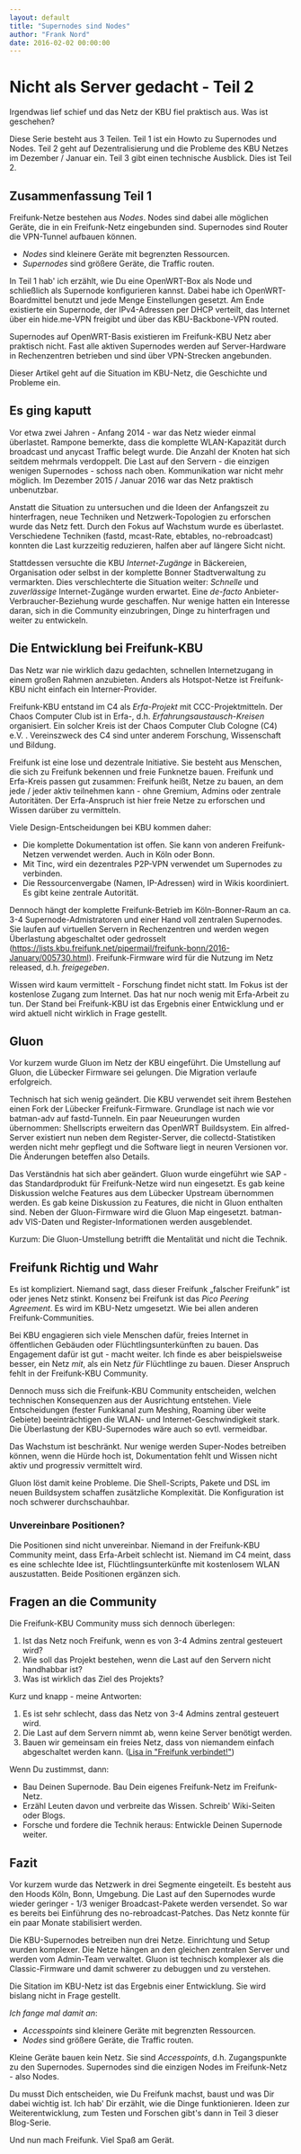```yaml
---
layout: default
title: "Supernodes sind Nodes"
author: "Frank Nord"
date: 2016-02-02 00:00:00
---
```

# Nicht als Server gedacht - Teil 2
Irgendwas lief schief und das Netz der KBU fiel praktisch aus. Was ist geschehen?

Diese Serie besteht aus 3 Teilen. Teil 1 ist ein Howto zu Supernodes und Nodes. Teil 2 geht auf Dezentralisierung und die Probleme des KBU Netzes im Dezember / Januar ein. Teil 3 gibt einen technische Ausblick. Dies ist Teil 2.

<!--break-->

## Zusammenfassung Teil 1

Freifunk-Netze bestehen aus *Nodes*. Nodes sind dabei alle möglichen Geräte, die in ein Freifunk-Netz eingebunden sind. Supernodes sind Router die VPN-Tunnel aufbauen können.

- *Nodes* sind kleinere Geräte mit begrenzten Ressourcen.
- *Supernodes* sind größere Geräte, die Traffic routen.

In Teil 1 hab' ich erzählt, wie Du eine OpenWRT-Box als Node und schließlich als Supernode konfigurieren kannst. Dabei habe ich OpenWRT-Boardmittel benutzt und jede Menge Einstellungen gesetzt. Am Ende existierte ein Supernode, der IPv4-Adressen per DHCP verteilt, das Internet über ein hide.me-VPN freigibt und über das KBU-Backbone-VPN routed. 

Supernodes auf OpenWRT-Basis existieren im Freifunk-KBU Netz aber praktisch nicht. Fast alle aktiven Supernodes werden auf Server-Hardware in Rechenzentren betrieben und sind über VPN-Strecken angebunden. 

Dieser Artikel geht auf die Situation im KBU-Netz, die Geschichte und Probleme ein.

## Es ging kaputt
Vor etwa zwei Jahren - Anfang 2014 - war das Netz wieder einmal überlastet. Rampone bemerkte, dass die komplette WLAN-Kapazität durch broadcast und anycast Traffic belegt wurde. Die Anzahl der Knoten hat sich seitdem mehrmals verdoppelt. Die Last auf den Servern - die einzigen wenigen Supernodes - schoss nach oben. Kommunikation war nicht mehr möglich. Im Dezember 2015 / Januar 2016 war das Netz praktisch unbenutzbar.

Anstatt die Situation zu untersuchen und die Ideen der Anfangszeit zu hinterfragen, neue Techniken und Netzwerk-Topologien zu erforschen wurde das Netz fett. Durch den Fokus auf Wachstum wurde es überlastet. Verschiedene Techniken (fastd, mcast-Rate, ebtables, no-rebroadcast) konnten die Last kurzzeitig reduzieren, halfen aber auf längere Sicht nicht.

Stattdessen versuchte die KBU *Internet-Zugänge* in Bäckereien, Organisation oder selbst in der komplette Bonner Stadtverwaltung zu vermarkten. Dies verschlechterte die Situation weiter: *Schnelle* und *zuverlässige* Internet-Zugänge wurden erwartet. Eine *de-facto* Anbieter-Verbraucher-Beziehung wurde geschaffen. Nur wenige hatten ein Interesse daran, sich in die Community einzubringen, Dinge zu hinterfragen und weiter zu entwickeln.


## Die Entwicklung bei Freifunk-KBU
Das Netz war nie wirklich dazu gedachten, schnellen Internetzugang in einem großen Rahmen anzubieten. Anders als Hotspot-Netze ist Freifunk-KBU nicht einfach ein Interner-Provider.

Freifunk-KBU entstand im C4 als *Erfa-Projekt* mit CCC-Projektmitteln. Der Chaos Computer Club ist in Erfa-, d.h. *Erfahrungsaustausch-Kreisen* organisiert. Ein solcher Kreis ist der Chaos Computer Club Cologne (C4) e.V. . Vereinszweck des C4 sind unter anderem Forschung, Wissenschaft und Bildung.  

Freifunk ist eine lose und dezentrale Initiative. Sie besteht aus Menschen, die sich zu Freifunk bekennen und freie Funknetze bauen. Freifunk und Erfa-Kreis passen gut zusammen: Freifunk heißt, Netze zu bauen, an dem jede / jeder aktiv teilnehmen kann - ohne Gremium, Admins oder zentrale Autoritäten. Der Erfa-Anspruch ist hier freie Netze zu erforschen und Wissen darüber zu vermitteln.

Viele Design-Entscheidungen bei KBU kommen daher:

- Die komplette Dokumentation ist offen. Sie kann von anderen Freifunk-Netzen verwendet werden. Auch in Köln oder Bonn.
- Mit Tinc, wird ein dezentrales P2P-VPN verwendet um Supernodes zu verbinden.
- Die Ressourcenvergabe (Namen, IP-Adressen) wird in Wikis koordiniert. Es gibt keine zentrale Autorität.

Dennoch hängt der komplette Freifunk-Betrieb im Köln-Bonner-Raum an ca. 3-4 Supernode-Admistratoren und einer Hand voll zentralen Supernodes. Sie laufen auf virtuellen Servern in Rechenzentren und werden wegen Überlastung abgeschaltet oder gedrosselt (https://lists.kbu.freifunk.net/pipermail/freifunk-bonn/2016-January/005730.html). Freifunk-Firmware wird für die Nutzung im Netz released, d.h. *freigegeben*.

Wissen wird kaum vermittelt - Forschung findet nicht statt. Im Fokus ist der kostenlose Zugang zum Internet. Das hat nur noch wenig mit Erfa-Arbeit zu tun.  Der Stand bei Freifunk-KBU ist das Ergebnis einer Entwicklung und er wird aktuell nicht wirklich in Frage gestellt. 

## Gluon 

Vor kurzem wurde Gluon im Netz der KBU eingeführt. Die Umstellung auf Gluon, die Lübecker Firmware sei gelungen. Die Migration verlaufe erfolgreich.

Technisch hat sich wenig geändert. Die KBU verwendet seit ihrem Bestehen einen Fork der Lübecker Freifunk-Firmware. Grundlage ist nach wie vor batman-adv auf fastd-Tunneln. Ein paar Neueurungen wurden übernommen: Shellscripts erweitern das OpenWRT Buildsystem. Ein alfred-Server existiert nun neben dem Register-Server, die collectd-Statistiken werden nicht mehr gepflegt und die Software liegt in neuren Versionen vor. Die Änderungen beteffen also Details.

Das Verständnis hat sich aber geändert. Gluon wurde eingeführt wie SAP - das Standardprodukt für Freifunk-Netze wird nun eingesetzt. Es gab keine Diskussion welche Features aus dem Lübecker Upstream übernommen werden. Es gab keine Diskussion zu Features, die nicht in Gluon enthalten sind. Neben der Gluon-Firmware wird die Gluon Map eingesetzt. batman-adv VIS-Daten und Register-Informationen werden ausgeblendet. 

Kurzum: Die Gluon-Umstellung betrifft die Mentalität und nicht die Technik.

## Freifunk Richtig und Wahr

Es ist kompliziert. Niemand sagt, dass dieser Freifunk „falscher Freifunk” ist oder jenes Netz stinkt. Konsenz bei Freifunk ist das *Pico Peering Agreement*. Es wird im KBU-Netz umgesetzt. Wie bei allen anderen Freifunk-Communities.

Bei KBU engagieren sich viele Menschen dafür, freies Internet in öffentlichen Gebäuden oder Flüchtlingsunterkünften zu bauen. Das Engagement dafür ist gut - macht weiter. Ich finde es aber beispielsweise besser, ein Netz *mit*,  als ein Netz *für* Flüchtlinge zu bauen. Dieser Anspruch fehlt in der Freifunk-KBU Community.

Dennoch muss sich die Freifunk-KBU Community entscheiden, welchen technischen Konsequenzen aus der Ausrichtung entstehen. Viele Entscheidungen (fester Funkkanal zum Meshing, Roaming über weite Gebiete) beeinträchtigen die WLAN- und Internet-Geschwindigkeit stark. Die Überlastung der KBU-Supernodes wäre auch so evtl. vermeidbar. 

Das Wachstum ist beschränkt. Nur wenige werden Super-Nodes betreiben können, wenn die Hürde hoch ist, Dokumentation fehlt und Wissen nicht aktiv und progressiv vermittelt wird.

Gluon löst damit keine Probleme. Die Shell-Scripts, Pakete und DSL im neuen Buildsystem schaffen zusätzliche Komplexität. Die Konfiguration ist noch schwerer durchschauhbar.

### Unvereinbare Positionen?

Die Positionen sind nicht unvereinbar. Niemand in der Freifunk-KBU Community meint, dass Erfa-Arbeit schlecht ist. Niemand im C4 meint, dass es eine schlechte Idee ist, Flüchtlingsunterkünfte mit kostenlosem WLAN auszustatten. Beide Positionen ergänzen sich.

## Fragen an die Community

Die Freifunk-KBU Community muss sich dennoch überlegen:

1. Ist das Netz noch Freifunk, wenn es von 3-4 Admins zentral gesteuert wird?
2. Wie soll das Projekt bestehen, wenn die Last auf den Servern nicht handhabbar ist?
3. Was ist wirklich das Ziel des Projekts?

Kurz und knapp - meine Antworten:

1. Es ist sehr schlecht, dass das Netz von 3-4 Admins zentral gesteuert wird.
2. Die Last auf dem Servern nimmt ab, wenn keine Server benötigt werden.
3. Bauen wir gemeinsam ein freies Netz, dass von niemandem einfach abgeschaltet werden kann. (<a href="https://vimeo.com/64814620">Lisa in "Freifunk verbindet!"</a>)

Wenn Du zustimmst, dann:

- Bau Deinen Supernode. Bau Dein eigenes Freifunk-Netz im Freifunk-Netz.
- Erzähl Leuten davon und verbreite das Wissen. Schreib' Wiki-Seiten oder Blogs.
- Forsche und fordere die Technik heraus: Entwickle Deinen Supernode weiter.

## Fazit 

Vor kurzem wurde das Netzwerk in drei Segmente eingeteilt. Es besteht aus den Hoods Köln, Bonn, Umgebung. Die Last auf den Supernodes wurde wieder geringer - 1/3 weniger Broadcast-Pakete werden versendet. So war es bereits bei Einführung des no-rebroadcast-Patches. Das Netz konnte für ein paar Monate stabilisiert werden. 

Die KBU-Supernodes betreiben nun drei Netze. Einrichtung und Setup wurden komplexer. Die Netze hängen an den gleichen zentralen Server und werden vom Admin-Team verwaltet. Gluon ist technisch komplexer als die Classic-Firmware und damit schwerer zu debuggen und zu verstehen.

Die Sitation im KBU-Netz ist das Ergebnis einer Entwicklung. Sie wird bislang nicht in Frage gestellt.

*Ich fange mal damit an*:

- *Accesspoints* sind kleinere Geräte mit begrenzten Ressourcen. 
- *Nodes* sind größere Geräte, die Traffic routen.

Kleine Geräte bauen kein Netz. Sie sind *Accesspoints*, d.h. Zugangspunkte zu den Supernodes. Supernodes sind die einzigen Nodes im Freifunk-Netz - also Nodes.

Du musst Dich entscheiden, wie Du Freifunk machst, baust und was Dir dabei wichtig ist.  Ich hab' Dir erzählt, wie die Dinge funktionieren.
Ideen zur Weiterentwicklung, zum Testen und Forschen gibt's dann in Teil 3 dieser Blog-Serie.

Und nun mach Freifunk. Viel Spaß am Gerät.
